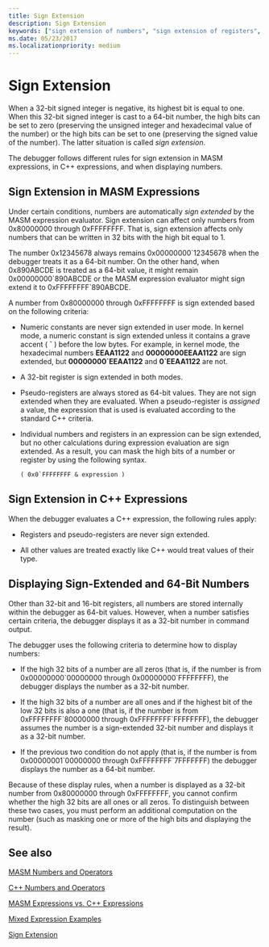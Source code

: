```yaml
---
title: Sign Extension
description: Sign Extension
keywords: ["sign extension of numbers", "sign extension of registers", "MASM expressions, sign extension", "registers, sign extension"]
ms.date: 05/23/2017
ms.localizationpriority: medium
---
```


# Sign Extension

When a 32-bit signed integer is negative, its highest bit is equal to one. When this 32-bit signed integer is cast to a 64-bit number, the high bits can be set to zero (preserving the unsigned integer and hexadecimal value of the number) or the high bits can be set to one (preserving the signed value of the number). The latter situation is called *sign extension*.

The debugger follows different rules for sign extension in MASM expressions, in C++ expressions, and when displaying numbers.

## Sign Extension in MASM Expressions

Under certain conditions, numbers are automatically *sign extended* by the MASM expression evaluator. Sign extension can affect only numbers from 0x80000000 through 0xFFFFFFFF. That is, sign extension affects only numbers that can be written in 32 bits with the high bit equal to 1.

The number 0x12345678 always remains 0x00000000\`12345678 when the debugger treats it as a 64-bit number. On the other hand, when 0x890ABCDE is treated as a 64-bit value, it might remain 0x00000000\`890ABCDE or the MASM expression evaluator might sign extend it to 0xFFFFFFFF\`890ABCDE.

A number from 0x80000000 through 0xFFFFFFFF is sign extended based on the following criteria:

-   Numeric constants are never sign extended in user mode. In kernel mode, a numeric constant is sign extended unless it contains a grave accent ( **\`** ) before the low bytes. For example, in kernel mode, the hexadecimal numbers **EEAA1122** and **00000000EEAA1122** are sign extended, but **00000000\`EEAA1122** and **0\`EEAA1122** are not.

-   A 32-bit register is sign extended in both modes.

-   Pseudo-registers are always stored as 64-bit values. They are not sign extended when they are evaluated. When a pseudo-register is *assigned* a value, the expression that is used is evaluated according to the standard C++ criteria.

-   Individual numbers and registers in an expression can be sign extended, but no other calculations during expression evaluation are sign extended. As a result, you can mask the high bits of a number or register by using the following syntax.
    ```console
    ( 0x0`FFFFFFFF & expression )
    ```

## Sign Extension in C++ Expressions

When the debugger evaluates a C++ expression, the following rules apply:

-   Registers and pseudo-registers are never sign extended.

-   All other values are treated exactly like C++ would treat values of their type.

## Displaying Sign-Extended and 64-Bit Numbers

Other than 32-bit and 16-bit registers, all numbers are stored internally within the debugger as 64-bit values. However, when a number satisfies certain criteria, the debugger displays it as a 32-bit number in command output.

The debugger uses the following criteria to determine how to display numbers:

-   If the high 32 bits of a number are all zeros (that is, if the number is from 0x00000000\`00000000 through 0x00000000\`FFFFFFFF), the debugger displays the number as a 32-bit number.

-   If the high 32 bits of a number are all ones and if the highest bit of the low 32 bits is also a one (that is, if the number is from 0xFFFFFFFF\`80000000 through 0xFFFFFFFF\`FFFFFFFF), the debugger assumes the number is a sign-extended 32-bit number and displays it as a 32-bit number.

-   If the previous two condition do not apply (that is, if the number is from 0x00000001\`00000000 through 0xFFFFFFFF\`7FFFFFFF) the debugger displays the number as a 64-bit number.

Because of these display rules, when a number is displayed as a 32-bit number from 0x80000000 through 0xFFFFFFFF, you cannot confirm whether the high 32 bits are all ones or all zeros. To distinguish between these two cases, you must perform an additional computation on the number (such as masking one or more of the high bits and displaying the result).

## See also

[MASM Numbers and Operators](masm-numbers-and-operators.md)

[C++ Numbers and Operators](c---numbers-and-operators.md)

[MASM Expressions vs. C++ Expressions](masm-expressions-vs--c---expressions.md)

[Mixed Expression Examples](expression-examples.md)

[Sign Extension](sign-extension.md) 

